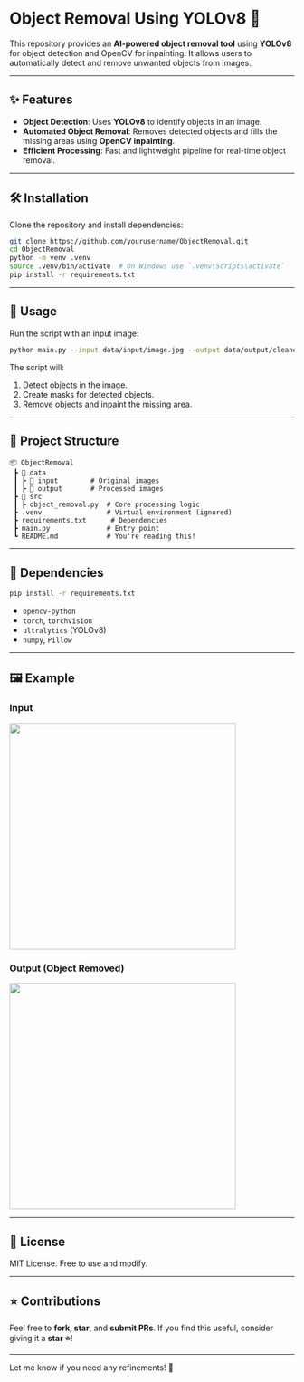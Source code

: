# **Object Removal Using YOLOv8 🚀**

This repository provides an **AI-powered object removal tool** using **YOLOv8** for object detection and OpenCV for inpainting. It allows users to automatically detect and remove unwanted objects from images.

---

## **✨ Features**
- **Object Detection**: Uses **YOLOv8** to identify objects in an image.
- **Automated Object Removal**: Removes detected objects and fills the missing areas using **OpenCV inpainting**.
- **Efficient Processing**: Fast and lightweight pipeline for real-time object removal.

---

## **🛠️ Installation**
Clone the repository and install dependencies:
```sh
git clone https://github.com/yourusername/ObjectRemoval.git
cd ObjectRemoval
python -m venv .venv
source .venv/bin/activate  # On Windows use `.venv\Scripts\activate`
pip install -r requirements.txt
```

---

## **🚀 Usage**
Run the script with an input image:
```sh
python main.py --input data/input/image.jpg --output data/output/cleaned.jpg
```
The script will:
1. Detect objects in the image.
2. Create masks for detected objects.
3. Remove objects and inpaint the missing area.

---

## **📂 Project Structure**
```
📦 ObjectRemoval
 ┣ 📂 data
 ┃ ┣ 📂 input        # Original images
 ┃ ┣ 📂 output       # Processed images
 ┣ 📂 src
 ┃ ┣ object_removal.py  # Core processing logic
 ┣ .venv                # Virtual environment (ignored)
 ┣ requirements.txt      # Dependencies
 ┣ main.py              # Entry point
 ┗ README.md            # You're reading this!
```

---

## **🔧 Dependencies**
```sh
pip install -r requirements.txt
```
- `opencv-python`
- `torch`, `torchvision`
- `ultralytics` (YOLOv8)
- `numpy`, `Pillow`

---

## **🖼️ Example**
### **Input**
<img src="data/input/image.jpg" width="400">

### **Output (Object Removed)**
<img src="data/output/cleaned.jpg" width="400">

---

## **📜 License**
MIT License. Free to use and modify.

---

## **⭐ Contributions**
Feel free to **fork, star**, and **submit PRs**. If you find this useful, consider giving it a **star ⭐**!

---

Let me know if you need any refinements! 🚀
